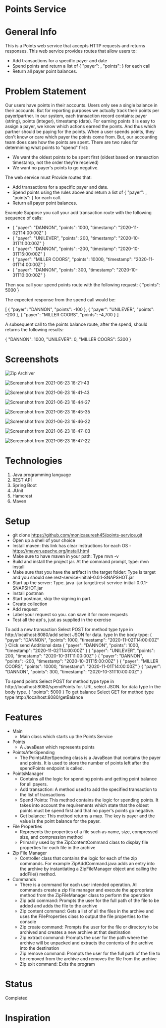 # Points Service

# General Info 
This is a Points web service that accepts HTTP requests and returns responses. This web service provides routes that allow users to: 
* Add transactions for a specific payer and date
* Spend points and return a list of { "payer": <string>, "points": <integer> } for each call
* Return all payer point balances.
  
# Problem Statement
  Our users have points in their accounts. Users only see a single balance in their accounts. But for reporting purposes we actually track their
points per payer/partner. In our system, each transaction record contains: payer (string), points (integer), timestamp (date).
For earning points it is easy to assign a payer, we know which actions earned the points. And thus which partner should be paying for the points.
When a user spends points, they don't know or care which payer the points come from. But, our accounting team does care how the points are
spent. There are two rules for determining what points to "spend" first:
  
* We want the oldest points to be spent first (oldest based on transaction timestamp, not the order they’re received)
* We want no payer's points to go negative.
  
The web service must
Provide routes that:
* Add transactions for a specific payer and date.
* Spend points using the rules above and return a list of { "payer": <string>, "points": <integer> } for each call.
* Return all payer point balances.
  
Example
Suppose you call your add transaction route with the following sequence of calls:
* { "payer": "DANNON", "points": 1000, "timestamp": "2020-11-02T14:00:00Z" }
* { "payer": "UNILEVER", "points": 200, "timestamp": "2020-10-31T11:00:00Z" }
* { "payer": "DANNON", "points": -200, "timestamp": "2020-10-31T15:00:00Z" }
* { "payer": "MILLER COORS", "points": 10000, "timestamp": "2020-11-01T14:00:00Z" }
* { "payer": "DANNON", "points": 300, "timestamp": "2020-10-31T10:00:00Z" }
  
Then you call your spend points route with the following request:
{ "points": 5000 }
  
The expected response from the spend call would be:
  
[
{ "payer": "DANNON", "points": -100 },
{ "payer": "UNILEVER", "points": -200 },
{ "payer": "MILLER COORS", "points": -4,700 }
]
  
A subsequent call to the points balance route, after the spend, should returns the following results:
  
{
"DANNON": 1000,
"UNILEVER": 0,
"MILLER COORS": 5300
}
  
# Screenshots 

![Zip Archiver](https://user-images.githubusercontent.com/49923044/124396802-d08f5380-dcd9-11eb-808d-db34fbcc4023.jpg)

![Screenshot from 2021-06-23 16-21-43](https://user-images.githubusercontent.com/49923044/123165900-cc924480-d442-11eb-8767-a86a84af1140.png)

![Screenshot from 2021-06-23 16-41-43](https://user-images.githubusercontent.com/49923044/123165920-d1ef8f00-d442-11eb-8e48-71ae08c32874.png)

![Screenshot from 2021-06-23 16-44-27](https://user-images.githubusercontent.com/49923044/123165938-d6b44300-d442-11eb-9ae8-6f9e9854ba16.png)

![Screenshot from 2021-06-23 16-45-35](https://user-images.githubusercontent.com/49923044/123165949-d87e0680-d442-11eb-90e8-387b806f37d0.png)

![Screenshot from 2021-06-23 16-46-22](https://user-images.githubusercontent.com/49923044/123165956-dae06080-d442-11eb-8c84-1c4d38e1f0c7.png)

![Screenshot from 2021-06-23 16-47-03](https://user-images.githubusercontent.com/49923044/123165961-dcaa2400-d442-11eb-9e21-98a2d5d499c5.png)

![Screenshot from 2021-06-23 16-47-22](https://user-images.githubusercontent.com/49923044/123165980-dfa51480-d442-11eb-8681-b1304e7491f0.png)

# Technologies
  1) Java programming language
  2) REST API
  3) Spring Boot
  4) JUnit
  5) Hamcrest
  6) Maven

# Setup
* git clone https://github.com/monicasuresh45/points-service.git
* Open up a shell of your choice
* Install maven: this link has clear instructions for each OS - https://maven.apache.org/install.html
* Make sure to have maven in your path: Type mvn -v
* Build and install the project jar. At the command prompt, type: mvn install
* Make sure that you have the artifact in the target folder: Type ls target and you should see rest-service-initial-0.0.1-SNAPSHOT.jar
* Start up the server:  Type. java  -jar target/rest-service-initial-0.0.1-SNAPSHOT.jar
* Install postman
* Start postman, skip the signing in part.
* Create collection
* Add request
* Label your request so you. can save it for more requests
* Test all the api's, just as supplied in the exercise
  
To add a new transaction
Select POST for method type
type in http://localhost:8080/add
select JSON for data. type
In the body type: { "payer": "DANNON", "points": 1000, "timestamp": "2020-11-02T14:00:00Z" }
Click send
Additional data
{ "payer": "DANNON", "points": 1000, "timestamp": "2020-11-02T14:00:00Z" }
{ "payer": "UNILEVER", "points": 200, "timestamp": "2020-10-31T11:00:00Z" }
{ "payer": "DANNON", "points": -200, "timestamp": "2020-10-31T15:00:00Z" }
{ "payer": "MILLER COORS", "points": 10000, "timestamp": "2020-11-01T14:00:00Z" }
{ "payer": "DANNON", "points": 300, "timestamp": "2020-10-31T10:00:00Z" }

To spend points
Select POST for method type
type in http://localhost:8080/spendPoints for. URL
select JSON. for data type
In the body type. { "points": 5000 }
To get balance
Select GET for method type
type http://localhost:8080/getBalance

# Features
* Main
  * Main class which starts up the Points Service
* Points
  * A JavaBean which represents points
* PointsAfterSpending
  * The PointsAfterSpending class is a JavaBean that contains the payer and points. It is used to store the number of points left after the spendPoints endpoint is called.
* PointsManager
  * Contains all the logic for spending points and getting point balance for all payers.
  * Add transaction: A method used to add the specified transaction to the list of transactions
  * Spend Points: This method contains the logic for spending points. It takes into account the requirements which state that the oldest points must be spend first and that no payer's points go negative.
  * Get balance: This method returns a map. The key is payer and the value is the point balance for the payer.
* File Properties
  * Represents the properties of a file such as name, size, compressed size, and compression method
  * Primarily used by the ZipContentCommand class to display file properties for each file in the archive
* Zip File Manager
  * Controller class that contains the logic for each of the zip commands. For example ZipAddCommand.java adds an entry into the archive by instantiating a ZipFileManager object and calling the addFile() method. 
* Commands
  * There is a command for each user intended operation. All commands create a zip file manager and execute the appropriate method from the ZipFileManager class to perform the operation
  * Zip add command: Prompts the user for the full path of the file to be added and adds the file to the archive
  * Zip content command: Gets a list of all the files in the archive and uses the FileProperties class to output the file properties to the console
  * Zip create command: Prompts the user for the file or directory to be archived and creates a new archive at that destination
  * Zip extract command: Prompts the user for the path where the archive will be unpacked and extracts the contents of the archive into the destination
  * Zip remove command: Prompts the user for the full path of the file to be removed from the archive and removes the file from the archive
  * Zip exit command: Exits the program

# Status
Completed

# Inspiration



